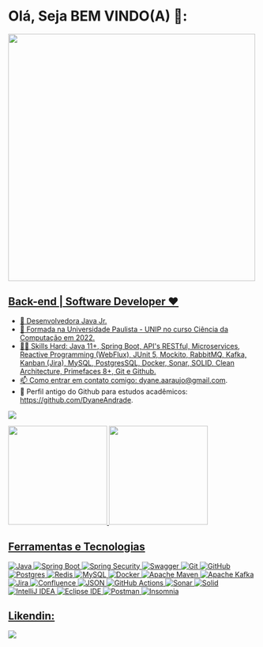 # Olá, Seja BEM VINDO(A) 👋:


 <div>
<a href="https://github.com/MulherMarav">
<img height="500em" src="https://user-images.githubusercontent.com/101612046/210596231-f67be76e-9c93-409f-aad1-9ca7227608e4.gif"/>
</div>

## Back-end | Software Developer ❤️

- 💼 Desenvolvedora Java Jr.
- 🌱 Formada na Universidade Paulista - UNIP no curso Ciência da Computação em 2022.
- 👨‍💻 Skills Hard: Java 11+, Spring Boot, API's RESTful, Microservices, Reactive Programming (WebFlux), JUnit 5, Mockito, RabbitMQ, Kafka, Kanban (Jira), MySQL, PostgresSQL, Docker, Sonar, SOLID, Clean Architecture, Primefaces 8+, Git e Github. 
- 📫 Como entrar em contato comigo: dyane.aaraujo@gmail.com.
- 📌 Perfil antigo do Github para estudos acadêmicos: https://github.com/DyaneAndrade.


![](https://github.com/MulherMarav/snk/raw/output/github-contribution-grid-snake.svg)

<div>
<a href="https://github.com/MulherMarav">
<img height="200em" src="https://github-readme-stats.vercel.app/api/top-langs?username=MulherMarav&layout=compact&langs_count=7&theme=dracula"/>
<img height="200em" src="https://github-readme-stats.vercel.app/api?username=MulherMarav&show_icons=true&theme=dracula&include_all_commits=true&count_private=true"/>
</div>


## Ferramentas e Tecnologias

![Java](https://img.shields.io/badge/java-%23ED8B00.svg?style=for-the-badge&logo=java&logoColor=white)
![Spring Boot](https://img.shields.io/static/v1?style=for-the-badge&message=Spring+Boot&color=6DB33F&logo=Spring+Boot&logoColor=FFFFFF&label=)
![Spring Security](https://img.shields.io/static/v1?style=for-the-badge&message=Spring+Security&color=6DB33F&logo=Spring+Security&logoColor=FFFFFF&label=)
![Swagger](https://img.shields.io/badge/-Swagger-%23Clojure?style=for-the-badge&logo=swagger&logoColor=white)
![Git](https://img.shields.io/badge/git-%23F05033.svg?style=for-the-badge&logo=git&logoColor=white)
![GitHub](https://img.shields.io/badge/github-%23121011.svg?style=for-the-badge&logo=github&logoColor=white)
![Postgres](https://img.shields.io/badge/postgres-%23316192.svg?style=for-the-badge&logo=postgresql&logoColor=white)
![Redis](https://img.shields.io/badge/redis-%23DD0031.svg?style=for-the-badge&logo=redis&logoColor=white)
![MySQL](https://img.shields.io/badge/mysql-%2300f.svg?style=for-the-badge&logo=mysql&logoColor=white)
![Docker](https://img.shields.io/badge/docker-%230db7ed.svg?style=for-the-badge&logo=docker&logoColor=white)
![Apache Maven](https://img.shields.io/badge/Apache%20Maven-C71A36?style=for-the-badge&logo=Apache%20Maven&logoColor=white)
![Apache Kafka](https://img.shields.io/static/v1?style=for-the-badge&message=Apache+Kafka&color=231F20&logo=Apache+Kafka&logoColor=FFFFFF&label=)
![Jira](https://img.shields.io/badge/jira-%230A0FFF.svg?style=for-the-badge&logo=jira&logoColor=white)
![Confluence](https://img.shields.io/badge/confluence-%23172BF4.svg?style=for-the-badge&logo=confluence&logoColor=white)
![JSON](https://img.shields.io/static/v1?style=for-the-badge&message=JSON&color=000000&logo=JSON&logoColor=FFFFFF&label=)
![GitHub Actions](https://img.shields.io/static/v1?style=for-the-badge&message=GitHub+Actions&color=2088FF&logo=GitHub+Actions&logoColor=FFFFFF&label=)
![Sonar](https://img.shields.io/static/v1?style=for-the-badge&message=Sonar&color=FD3456&logo=Sonar&logoColor=FFFFFF&label=)
![Solid](https://img.shields.io/static/v1?style=for-the-badge&message=Solid&color=2C4F7C&logo=Solid&logoColor=FFFFFF&label=)
![IntelliJ IDEA](https://img.shields.io/static/v1?style=for-the-badge&message=IntelliJ+IDEA&color=000000&logo=IntelliJ+IDEA&logoColor=FFFFFF&label=)
![Eclipse IDE](https://img.shields.io/static/v1?style=for-the-badge&message=Eclipse+IDE&color=2C2255&logo=Eclipse+IDE&logoColor=FFFFFF&label=)
![Postman](https://img.shields.io/static/v1?style=for-the-badge&message=Postman&color=FF6C37&logo=Postman&logoColor=FFFFFF&label=)
![Insomnia](https://img.shields.io/static/v1?style=for-the-badge&message=Insomnia&color=4000BF&logo=Insomnia&logoColor=FFFFFF&label=)
    

## Likendin:
<a href="https://www.linkedin.com/in/dyane-andrade-ara%C3%BAjo-823263143" target="_blank"><img src="https://img.shields.io/badge/-LinkedIn-%230077B5?style=for-the-badge&logo=linkedin&logoColor=white" target="_blank"></a> 

